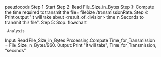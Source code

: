 pseudocode
Step 1: Start
Step 2: Read File_Size_in_Bytes
Step 3: Compute the time required to transmit the file= fileSize /transmissionRate.
Step 4: Print output "It will take about <result_of_division> time in Seconds to transmit this file".
Step 5: Stop.
flowchart

     Analysis
Input: Read File_Size_in_Bytes
Processing:Compute Time_for_Transmission = File_Size_in_Bytes/960.
Output: Print "It will take", Time_for_Transmission, “seconds”
